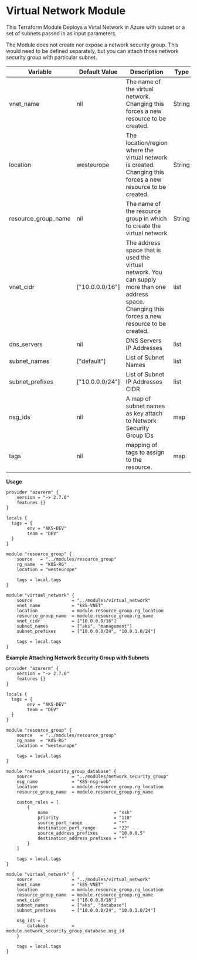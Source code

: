 # Virtual Network Module
This Terraform Module Deploys a Virtal Network in Azure with subnet or a set of subnets passed in as input parameters.

The Module does not create nor expose a network security group. This would need to be defined separately, but you can attach those network security group with particular subnet.

|Variable|Default Value|Description|Type|
|---|---|---|---|
|vnet_name|nil|The name of the virtual network. Changing this forces a new resource to be created.|String|
|location|westeurope|The location/region where the virtual network is created. Changing this forces a new resource to be created.|String|
|resource_group_name|nil|The name of the resource group in which to create the virtual network|String|
|vnet_cidr|["10.0.0.0/16"]|The address space that is used the virtual network. You can supply more than one address space. Changing this forces a new resource to be created.|list|
|dns_servers|nil|DNS Servers IP Addresses|list|
|subnet_names|["default"]|List of Subnet Names|list|
|subnet_prefixes|["10.0.0.0/24"]|List of Subnet IP Addresses CIDR|list|
|nsg_ids|nil|A map of subnet names as key attach to Network Security Group IDs|map|
|tags|nil| mapping of tags to assign to the resource.|map|

**Usage**
```
provider "azurerm" {
    version = "~> 2.7.0"
    features {}
}

locals {
  tags = {
        env = "AKS-DEV"
        team = "DEV"
  }
}

module "resource_group" {
    source   = "../modules/resource_group"
    rg_name  = "K8S-RG"
    location = "westeurope"
   
    tags = local.tags
}

module "virtual_network" {
    source               = "../modules/virtual_network"
    vnet_name            = "k8S-VNET"
    location             = module.resource_group.rg_location
    resource_group_name  = module.resource_group.rg_name
    vnet_cidr            = ["10.0.0.0/16"]
    subnet_names         = ["aks", "management"]
    subnet_prefixes      = ["10.0.0.0/24", "10.0.1.0/24"]

    tags = local.tags
}
```
**Example Attaching Network Security Group with Subnets**
```
provider "azurerm" {
    version = "~> 2.7.0"
    features {}
}

locals {
  tags = {
        env = "AKS-DEV"
        team = "DEV"
  }
}

module "resource_group" {
    source   = "../modules/resource_group"
    rg_name  = "K8S-RG"
    location = "westeurope"
   
    tags = local.tags
}

module "network_security_group_database" {
    source               = "../modules/network_security_group"
    nsg_name             = "K8S-nsg-web"
    location             = module.resource_group.rg_location
    resource_group_name  = module.resource_group.rg_name

    custom_rules = [
        {
            name                         = "ssh"
            priority                     = "110"
            source_port_range            = "*"
            destination_port_range       = "22"
            source_address_prefixes      = "10.0.0.5"
            destination_address_prefixes = "*"
        }
    ]

    tags = local.tags
}

module "virtual_network" {
    source               = "../modules/virtual_network"
    vnet_name            = "k8S-VNET"
    location             = module.resource_group.rg_location
    resource_group_name  = module.resource_group.rg_name
    vnet_cidr            = ["10.0.0.0/16"]
    subnet_names         = ["aks", "database"]
    subnet_prefixes      = ["10.0.0.0/24", "10.0.1.0/24"]

    nsg_ids = {
        database         = module.network_security_group_database.nsg_id
    }

    tags = local.tags
}
```